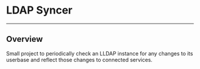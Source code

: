 # LDAP Syncer
---
## Overview
Small project to periodically check an LLDAP instance for any changes to its userbase and reflect those changes to connected services.

